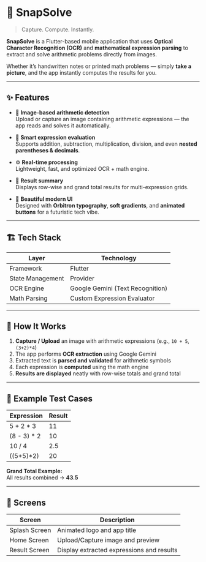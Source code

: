 # 🧮 SnapSolve
> Capture. Compute. Instantly.

**SnapSolve** is a Flutter-based mobile application that uses **Optical Character Recognition (OCR)** and **mathematical expression parsing** to extract and solve arithmetic problems directly from images.

Whether it’s handwritten notes or printed math problems — simply **take a picture**, and the app instantly computes the results for you.

---

## ✨ Features

- 📸 **Image-based arithmetic detection**  
  Upload or capture an image containing arithmetic expressions — the app reads and solves it automatically.

- 🧠 **Smart expression evaluation**  
  Supports addition, subtraction, multiplication, division, and even **nested parentheses & decimals**.

- ⚙️ **Real-time processing**  
  Lightweight, fast, and optimized OCR + math engine.

- 💾 **Result summary**  
  Displays row-wise and grand total results for multi-expression grids.

- 🧭 **Beautiful modern UI**  
  Designed with **Orbitron typography**, **soft gradients**, and **animated buttons** for a futuristic tech vibe.

---

## 🏗️ Tech Stack

| Layer | Technology |
|-------|-------------|
| Framework | Flutter |
| State Management | Provider |
| OCR Engine | Google Gemini (Text Recognition) |
| Math Parsing | Custom Expression Evaluator |


---

## 🚀 How It Works

1. **Capture / Upload** an image with arithmetic expressions (e.g., `10 + 5`, `(3+2)*4`)
2. The app performs **OCR extraction** using Google Gemini
3. Extracted text is **parsed and validated** for arithmetic symbols
4. Each expression is **computed** using the math engine
5. **Results are displayed** neatly with row-wise totals and grand total

---

## 🧩 Example Test Cases

| Expression | Result |
|-------------|---------|
| 5 + 2 * 3 | 11 |
| (8 - 3) * 2 | 10 |
| 10 / 4 | 2.5 |
| ((5+5)*2) | 20 |

**Grand Total Example:**  
All results combined → **43.5**

---

## 📱 Screens

| Screen | Description |
|---------|--------------|
| Splash Screen | Animated logo and app title |
| Home Screen | Upload/Capture image and preview |
| Result Screen | Display extracted expressions and results |





